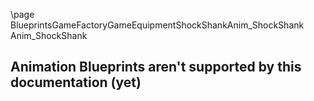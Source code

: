 \page BlueprintsGameFactoryGameEquipmentShockShankAnim_ShockShank Anim_ShockShank
## Animation Blueprints aren't supported by this documentation (yet)
